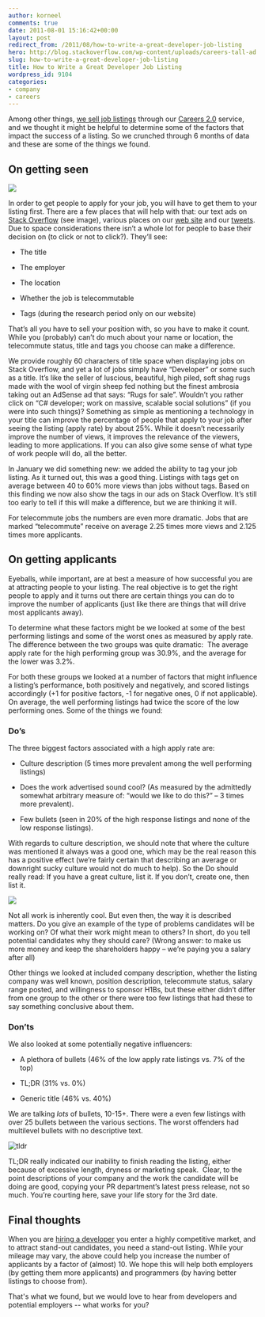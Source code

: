 ```yaml
---
author: korneel
comments: true
date: 2011-08-01 15:16:42+00:00
layout: post
redirect_from: /2011/08/how-to-write-a-great-developer-job-listing
hero: http://blog.stackoverflow.com/wp-content/uploads/careers-tall-ad.png
slug: how-to-write-a-great-developer-job-listing
title: How to Write a Great Developer Job Listing
wordpress_id: 9104
categories:
- company
- careers
---
```


Among other things, [we sell job listings](http://careers.stackoverflow.com/jobs?bmid=BP1) through our [Careers 2.0](http://careers.stackoverflow.com/employer?bmid=BP1) service, and we thought it might be helpful to determine some of the factors that impact the success of a listing. So we crunched through 6 months of data and these are some of the things we found.



## On getting seen



[![](http://blog.stackoverflow.com/wp-content/uploads/careers-tall-ad.png)](http://careers.stackoverflow.com)

In order to get people to apply for your job, you will have to get them to your listing first. There are a few places that will help with that: our text ads on [Stack Overflow](http://stackoverflow.com) (see image), various places on our [web site](http://careers.stackoverflow.com/?bmid=BP1) and our [tweets](http://twitter.com/#!/StackCareers). Due to space considerations there isn’t a whole lot for people to base their decision on (to click or not to click?). They’ll see:



	
  * The title

	
  * The employer

	
  * The location

	
  * Whether the job is telecommutable

	
  * Tags (during the research period only on our website)



That’s all you have to sell your position with, so you have to make it count. While you (probably) can’t do much about your name or location, the telecommute status, title and tags you choose can make a difference.

We provide roughly 60 characters of title space when displaying jobs on Stack Overflow, and yet a lot of jobs simply have “Developer” or some such as a title. It’s like the seller of luscious, beautiful, high piled, soft shag rugs made with the wool of virgin sheep fed nothing but the finest ambrosia taking out an AdSense ad that says: “Rugs for sale”. Wouldn’t you rather click on “C# developer; work on massive, scalable social solutions” (if you were into such things)? Something as simple as mentioning a technology in your title can improve the percentage of people that apply to your job after seeing the listing (apply rate) by about 25%. While it doesn’t necessarily improve the number of views, it improves the relevance of the viewers, leading to more applications. If you can also give some sense of what type of work people will do, all the better.

In January we did something new: we added the ability to tag your job listing. As it turned out, this was a good thing. Listings with tags get on average between 40 to 60% more views than jobs without tags. Based on this finding we now also show the tags in our ads on Stack Overflow. It’s still too early to tell if this will make a difference, but we are thinking it will.

For telecommute jobs the numbers are even more dramatic. Jobs that are marked “telecommute” receive on average 2.25 times more views and 2.125 times more applicants.



## On getting applicants



Eyeballs, while important, are at best a measure of how successful you are at attracting people to your listing. The real objective is to get the right people to apply and it turns out there are certain things you can do to improve the number of applicants (just like there are things that will drive most applicants away).

To determine what these factors might be we looked at some of the best performing listings and some of the worst ones as measured by apply rate. The difference between the two groups was quite dramatic:  The average apply rate for the high performing group was 30.9%, and the average for the lower was 3.2%.

For both these groups we looked at a number of factors that might influence a listing’s performance, both positively and negatively, and scored listings accordingly (+1 for positive factors, -1 for negative ones, 0 if not applicable). On average, the well performing listings had twice the score of the low performing ones. Some of the things we found:



### Do’s



The three biggest factors associated with a high apply rate are:




	
  * Culture description (5 times more prevalent among the well performing listings)

	
  * Does the work advertised sound cool? (As measured by the admittedly somewhat arbitrary measure of: “would we like to do this?” – 3 times more prevalent).

	
  * Few bullets (seen in 20% of the high response listings and none of the low response listings).



With regards to culture description, we should note that where the culture was mentioned it always was a good one, which may be the real reason this has a positive effect (we’re fairly certain that describing an average or downright sucky culture would not do much to help). So the Do should really read: If you have a great culture, list it. If you don’t, create one, then list it.

![](/blog/images/wordpress/warning-rugs-frequently-pulled-out.png)

Not all work is inherently cool. But even then, the way it is described matters. Do you give an example of the type of problems candidates will be working on? Of what their work might mean to others? In short, do you tell potential candidates why they should care? (Wrong answer: to make us more money and keep the shareholders happy – we’re paying you a salary after all)

Other things we looked at included company description, whether the listing company was well known, position description, telecommute status, salary range posted, and willingness to sponsor H1Bs, but these either didn’t differ from one group to the other or there were too few listings that had these to say something conclusive about them.


### Don’ts


We also looked at some potentially negative influencers:



	
  * A plethora of bullets (46% of the low apply rate listings vs. 7% of the top)

	
  * TL;DR (31% vs. 0%)

	
  * Generic title (46% vs. 40%)



We are talking _lots_ of bullets, 10-15+. There were a even few listings with over 25 bullets between the various sections. The worst offenders had multilevel bullets with no descriptive text.

![tldr](/blog/images/wordpress/tldr-3-238x300.jpg)

TL;DR really indicated our inability to finish reading the listing, either because of excessive length, dryness or marketing speak.  Clear, to the point descriptions of your company and the work the candidate will be doing are good, copying your PR department’s latest press release, not so much. You’re courting here, save your life story for the 3rd date.



## Final thoughts



When you are [hiring a developer](http://careers.stackoverflow.com/employer?bmid=BP1) you enter a highly competitive market, and to attract stand-out candidates, you need a stand-out listing. While your mileage may vary, the above could help you increase the number of applicants by a factor of (almost) 10. We hope this will help both employers (by getting them more applicants) and programmers (by having better listings to choose from).

That's what we found, but we would love to hear from developers and potential employers -- what works for you?

